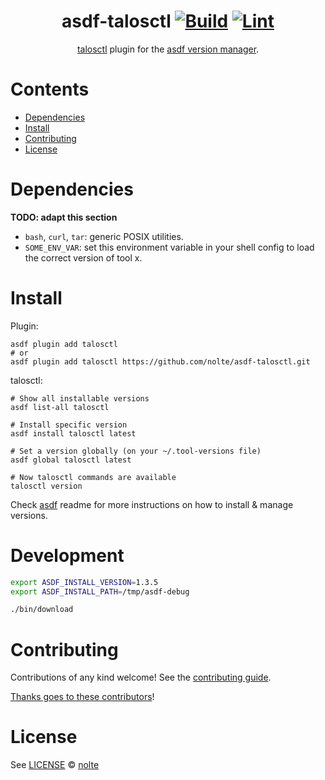 <div align="center">

# asdf-talosctl [![Build](https://github.com/nolte/asdf-talosctl/actions/workflows/build.yml/badge.svg)](https://github.com/nolte/asdf-talosctl/actions/workflows/build.yml) [![Lint](https://github.com/nolte/asdf-talosctl/actions/workflows/lint.yml/badge.svg)](https://github.com/nolte/asdf-talosctl/actions/workflows/lint.yml)


[talosctl](https://www.talos.dev/) plugin for the [asdf version manager](https://asdf-vm.com).

</div>

# Contents

- [Dependencies](#dependencies)
- [Install](#install)
- [Contributing](#contributing)
- [License](#license)

# Dependencies

**TODO: adapt this section**

- `bash`, `curl`, `tar`: generic POSIX utilities.
- `SOME_ENV_VAR`: set this environment variable in your shell config to load the correct version of tool x.

# Install

Plugin:

```shell
asdf plugin add talosctl
# or
asdf plugin add talosctl https://github.com/nolte/asdf-talosctl.git
```

talosctl:

```shell
# Show all installable versions
asdf list-all talosctl

# Install specific version
asdf install talosctl latest

# Set a version globally (on your ~/.tool-versions file)
asdf global talosctl latest

# Now talosctl commands are available
talosctl version
```

Check [asdf](https://github.com/asdf-vm/asdf) readme for more instructions on how to
install & manage versions.

# Development

```sh
export ASDF_INSTALL_VERSION=1.3.5
export ASDF_INSTALL_PATH=/tmp/asdf-debug

./bin/download
```

# Contributing

Contributions of any kind welcome! See the [contributing guide](contributing.md).

[Thanks goes to these contributors](https://github.com/nolte/asdf-talosctl/graphs/contributors)!

# License

See [LICENSE](LICENSE) © [nolte](https://github.com/nolte/)
